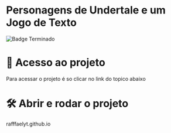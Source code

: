 # Personagens de Undertale e um Jogo de Texto
![Badge Terminado](http://img.shields.io/static/v1?label=STATUS&message=Terminado&color=GREEN&style=for-the-badge)
# 📁 Acesso ao projeto
Para acessar o projeto é so clicar no link do topico abaixo
# 🛠️ Abrir e rodar o projeto
 rafffaelyt.github.io
